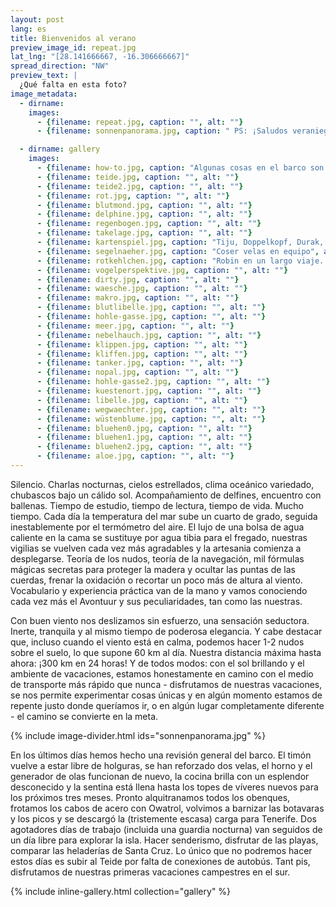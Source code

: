 ```yaml
---
layout: post
lang: es
title: Bienvenidos al verano
preview_image_id: repeat.jpg
lat_lng: "[28.141666667, -16.306666667]"
spread_direction: "NW"
preview_text: |
  ¿Qué falta en esta foto?
image_metadata:
  - dirname:
    images:
      - {filename: repeat.jpg, caption: "", alt: ""}
      - {filename: sonnenpanorama.jpg, caption: " PS: ¡Saludos veraniegos desde Tenerife!", alt: ""}

  - dirname: gallery
    images:
      - {filename: how-to.jpg, caption: "Algunas cosas en el barco son un poco más complicadas de lo habitual (:", alt: ""}
      - {filename: teide.jpg, caption: "", alt: ""}
      - {filename: teide2.jpg, caption: "", alt: ""}
      - {filename: rot.jpg, caption: "", alt: ""}
      - {filename: blutmond.jpg, caption: "", alt: ""}
      - {filename: delphine.jpg, caption: "", alt: ""}
      - {filename: regenbogen.jpg, caption: "", alt: ""}
      - {filename: takelage.jpg, caption: "", alt: ""}
      - {filename: kartenspiel.jpg, caption: "Tiju, Doppelkopf, Durak, Zehntausender.. ¡de vez en cuando toca jugar!", alt: ""}
      - {filename: segelnaeher.jpg, caption: "Coser velas en equipo", alt: ""}
      - {filename: rotkehlchen.jpg, caption: "Robin en un largo viaje. Por desgracia, no sabemos si sobrevivió a su viaje a algún lugar de Portugal.", alt: ""}
      - {filename: vogelperspektive.jpg, caption: "", alt: ""}
      - {filename: dirty.jpg, caption: "", alt: ""}
      - {filename: waesche.jpg, caption: "", alt: ""}
      - {filename: makro.jpg, caption: "", alt: ""}
      - {filename: blutlibelle.jpg, caption: "", alt: ""}
      - {filename: hohle-gasse.jpg, caption: "", alt: ""}
      - {filename: meer.jpg, caption: "", alt: ""}
      - {filename: nebelhauch.jpg, caption: "", alt: ""}
      - {filename: klippen.jpg, caption: "", alt: ""}
      - {filename: kliffen.jpg, caption: "", alt: ""}
      - {filename: tanker.jpg, caption: "", alt: ""}
      - {filename: nopal.jpg, caption: "", alt: ""}
      - {filename: hohle-gasse2.jpg, caption: "", alt: ""}
      - {filename: kuestenort.jpg, caption: "", alt: ""}
      - {filename: libelle.jpg, caption: "", alt: ""}
      - {filename: wegwaechter.jpg, caption: "", alt: ""}
      - {filename: wüstenblume.jpg, caption: "", alt: ""}
      - {filename: bluehen0.jpg, caption: "", alt: ""}
      - {filename: bluehen1.jpg, caption: "", alt: ""}
      - {filename: bluehen2.jpg, caption: "", alt: ""}
      - {filename: aloe.jpg, caption: "", alt: ""}
---
```


Silencio. Charlas nocturnas, cielos estrellados, clima oceánico variedado, chubascos bajo un cálido sol. Acompañamiento de delfines, encuentro con ballenas. Tiempo de estudio, tiempo de lectura, tiempo de vida. Mucho tiempo. Cada día la temperatura del mar sube un cuarto de grado, seguida inestablemente por el termómetro del aire. El lujo de una bolsa de agua caliente en la cama se sustituye por agua tibia para el fregado, nuestras vigilias se vuelven cada vez más agradables y la artesania comienza a desplegarse. Teoría de los nudos, teoría de la navegación, mil fórmulas mágicas secretas para proteger la madera y ocultar las puntas de las cuerdas, frenar la oxidación o recortar un poco más de altura al viento. Vocabulario y experiencia práctica van de la mano y vamos conociendo cada vez más el Avontuur y sus peculiaridades, tan como las nuestras.

Con buen viento nos deslizamos sin esfuerzo, una sensación seductora. Inerte, tranquila y al mismo tiempo de poderosa elegancia. Y cabe destacar que, incluso cuando el viento está en calma, podemos hacer 1-2 nudos sobre el suelo, lo que supone 60 km al día. Nuestra distancia máxima hasta ahora: ¡300 km en 24 horas!
Y de todos modos: con el sol brillando y el ambiente de vacaciones, estamos honestamente en camino con el medio de transporte más rápido que nunca - disfrutamos de nuestras vacaciones, se nos permite experimentar cosas únicas y en algún momento estamos de repente justo donde queríamos ir, o en algún lugar completamente diferente - el camino se convierte en la meta.

{% include image-divider.html ids="sonnenpanorama.jpg" %}

En los últimos días hemos hecho una revisión general del barco. El timón vuelve a estar libre de holguras, se han reforzado dos velas, el horno y el generador de olas funcionan de nuevo, la cocina brilla con un esplendor desconecido y la sentina está llena hasta los topes de víveres nuevos para los próximos tres meses. Pronto alquitranamos todos los obenques, frotamos los cabos de acero con Owatrol, volvimos a barnizar las botavaras y los picos y se descargó la (tristemente escasa) carga para Tenerife. Dos agotadores días de trabajo (incluida una guardia nocturna) van seguidos de un día libre para explorar la isla. Hacer senderismo, disfrutar de las playas, comparar las heladerías de Santa Cruz. Lo único que no podremos hacer estos días es subir al Teide por falta de conexiones de autobús. Tant pis, disfrutamos de nuestras primeras vacaciones campestres en el sur.

{% include inline-gallery.html collection="gallery" %}